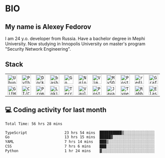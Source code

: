 # BIO

## My name is Alexey Fedorov

I am 24 y.o. developer from Russia. Have a bachelor degree in Mephi University. Now studying in Innopolis University on master's program "Security Network Engineering".

## Stack

<div>
	<table>
		<tr>
			<td><code><img width="30" src="https://user-images.githubusercontent.com/25181517/186884153-99edc188-e4aa-4c84-91b0-e2df260ebc33.png" alt="Ubuntu" title="Ubuntu"/></code></td>
			<td><code><img width="30" src="https://user-images.githubusercontent.com/25181517/183423507-c056a6f9-1ba8-4312-a350-19bcbc5a8697.png" alt="Python" title="Python"/></code></td>
			<td><code><img width="30" src="https://user-images.githubusercontent.com/25181517/117207330-263ba280-adf4-11eb-9b97-0ac5b40bc3be.png" alt="Docker" title="Docker"/></code></td>
			<td><code><img width="30" src="https://user-images.githubusercontent.com/25181517/192158606-7c2ef6bd-6e04-47cf-b5bc-da2797cb5bda.png" alt="bash" title="bash"/></code></td>
			<td><code><img width="30" src="https://user-images.githubusercontent.com/25181517/192149581-88194d20-1a37-4be8-8801-5dc0017ffbbe.png" alt="Go" title="Go"/></code></td>
			<td><code><img width="30" src="https://user-images.githubusercontent.com/25181517/183345125-9a7cd2e6-6ad6-436f-8490-44c903bef84c.png" alt="Nginx" title="Nginx"/></code></td>
			<td><code><img width="30" src="https://user-images.githubusercontent.com/25181517/192108889-232b3431-a585-4b36-a62d-9078bd3641d9.png" alt="Vim" title="Vim"/></code></td>
			<td><code><img width="30" src="https://user-images.githubusercontent.com/25181517/183896128-ec99105a-ec1a-4d85-b08b-1aa1620b2046.png" alt="MySQL" title="MySQL"/></code></td>
   <td><code><img width="30" src="https://user-images.githubusercontent.com/25181517/117208740-bfb78400-adf5-11eb-97bb-09072b6bedfc.png" alt="PostgreSQL" title="PostgreSQL"/></code></td>
			<td><code><img width="30" src="https://user-images.githubusercontent.com/25181517/182884894-d3fa6ee0-f2b4-4960-9961-64740f533f2a.png" alt="redis" title="redis"/></code></td>
			<td><code><img width="30" src="https://user-images.githubusercontent.com/25181517/182534075-4962068b-4407-46c2-ac67-ddcb86af30cc.png" alt="Grafana" title="Grafana"/></code></td>
   <td><code><img width="30" src="https://user-images.githubusercontent.com/25181517/192108376-c675d39b-90f6-4073-bde6-5a9291644657.png" alt="GitLab" title="GitLab"/></code></td>
		</tr>
		<tr>
   <td><code><img width="30" src="https://user-images.githubusercontent.com/25181517/192108374-8da61ba1-99ec-41d7-80b8-fb2f7c0a4948.png" alt="GitHub" title="GitHub"/></code></td>
   <td><code><img width="30" src="https://user-images.githubusercontent.com/25181517/183868728-b2e11072-00a5-47e2-8a4e-4ebbb2b8c554.png" alt="CI/CD" title="CI/CD"/></code></td>
			<td><code><img width="30" src="https://user-images.githubusercontent.com/25181517/182534182-c510199a-7a4d-4084-96e3-e3db2251bbce.png" alt="Prometheus" title="Prometheus"/></code></td>
			<td><code><img width="30" src="https://user-images.githubusercontent.com/25181517/190230082-55409fe9-d5a2-4f3d-bdba-0f0946190e67.png" alt="Loki" title="Loki"/></code></td>
			<td><code><img width="30" src="https://user-images.githubusercontent.com/25181517/183345121-36788a6e-5462-424a-be67-af1ebeda79a2.png" alt="Terraform" title="Terraform"/></code></td>
			<td><code><img width="30" src="https://user-images.githubusercontent.com/25181517/183345124-0948a5e0-5326-495f-824f-b99d3aee5467.png" alt="Vault" title="Vault"/></code></td>
			<td><code><img width="30" src="https://user-images.githubusercontent.com/25181517/192109061-e138ca71-337c-4019-8d42-4792fdaa7128.png" alt="Postman" title="Postman"/></code></td>
   <td><code><img width="30" src="https://user-images.githubusercontent.com/25181517/117447155-6a868a00-af3d-11eb-9cfe-245df15c9f3f.png" alt="JavaScript" title="JavaScript"/></code></td>
			<td><code><img width="30" src="https://user-images.githubusercontent.com/25181517/183890598-19a0ac2d-e88a-4005-a8df-1ee36782fde1.png" alt="TypeScript" title="TypeScript"/></code></td>
			<td><code><img width="30" src="https://github.com/marwin1991/profile-technology-icons/assets/136815194/50342602-8025-4030-b492-550f2eaa4073" alt="RabbitMQ" title="RabbitMQ"/></code></td>
			<td><code><img width="30" src="https://user-images.githubusercontent.com/25181517/183569191-f32cdf03-673f-4ae3-809b-3a8b376bb8a2.png" alt="Elasticsearch" title="Elasticsearch"/></code></td>
			<td><code><img width="30" src="https://user-images.githubusercontent.com/25181517/183897015-94a058a6-b86e-4e42-a37f-bf92061753e5.png" alt="React" title="React"/></code></td>
		</tr>
	</table>
</div>

## 💻 Coding activity for last month

<!--START_SECTION:waka-->

```txt
Total Time: 56 hrs 28 mins

TypeScript                 23 hrs 54 mins  ██████████▒░░░░░░░░░░░░░░   41.91 %
Go                         13 hrs 15 mins  █████▓░░░░░░░░░░░░░░░░░░░   23.24 %
YAML                       7 hrs 14 mins   ███▒░░░░░░░░░░░░░░░░░░░░░   12.68 %
CSS                        7 hrs 6 mins    ███░░░░░░░░░░░░░░░░░░░░░░   12.46 %
Python                     1 hr 24 mins    ▓░░░░░░░░░░░░░░░░░░░░░░░░   02.46 %
```

<!--END_SECTION:waka-->

